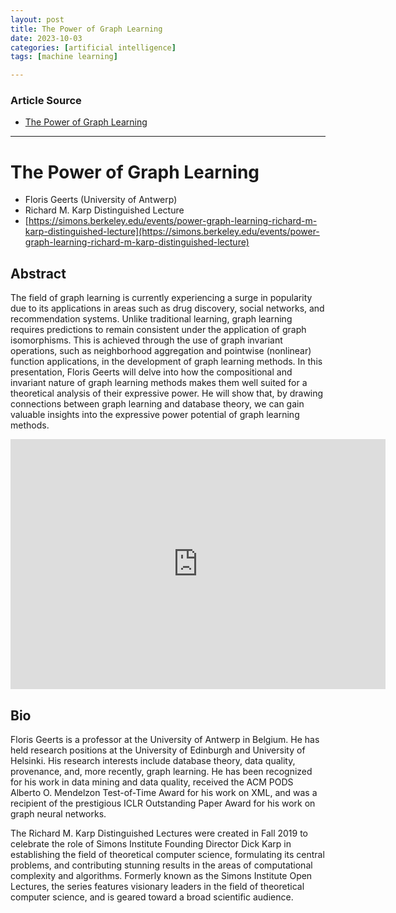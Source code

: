```yaml
---
layout: post
title: The Power of Graph Learning
date: 2023-10-03
categories: [artificial intelligence]
tags: [machine learning]

---
```


### Article Source

* [The Power of Graph Learning](https://www.youtube.com/watch?v=glBoRyShD7E&list=PLSE8ODhjZXjYVdJKka5g3xTKfPBITrxOu&index=2)

---

# The Power of Graph Learning 

* Floris Geerts (University of Antwerp)
* Richard M. Karp Distinguished Lecture
* [https://simons.berkeley.edu/events/power-graph-learning-richard-m-karp-distinguished-lecture](https://simons.berkeley.edu/events/power-graph-learning-richard-m-karp-distinguished-lecture)



## Abstract

The field of graph learning is currently experiencing a surge in popularity due to its applications in areas such as drug discovery, social networks, and recommendation systems. Unlike traditional learning, graph learning requires predictions to remain consistent under the application of graph isomorphisms. This is achieved through the use of graph invariant operations, such as neighborhood aggregation and pointwise (nonlinear) function applications, in the development of graph learning methods. In this presentation, Floris Geerts will delve into how the compositional and invariant nature of graph learning methods makes them well suited for a theoretical analysis of their expressive power. He will show that, by drawing connections between graph learning and database theory, we can gain valuable insights into the expressive power potential of graph learning methods.

<iframe width="600" height="400" src="https://www.youtube.com/embed/iAxrFW1ku4I?si=r2JWJi6jOw4K5_Bt" title="YouTube video player" frameborder="0" allow="accelerometer; autoplay; clipboard-write; encrypted-media; gyroscope; picture-in-picture; web-share" allowfullscreen></iframe>

## Bio

Floris Geerts is a professor at the University of Antwerp in Belgium. He has held research positions at the University of Edinburgh and University of Helsinki. His research interests include database theory, data quality, provenance, and, more recently, graph learning. He has been recognized for his work in data mining and data quality, received the ACM PODS Alberto O. Mendelzon Test-of-Time Award for his work on XML, and was a recipient of the prestigious ICLR Outstanding Paper Award for his work on graph neural networks.


The Richard M. Karp Distinguished Lectures were created in Fall 2019 to celebrate the role of Simons Institute Founding Director Dick Karp in establishing the field of theoretical computer science, formulating its central problems, and contributing stunning results in the areas of computational complexity and algorithms. Formerly known as the Simons Institute Open Lectures, the series features visionary leaders in the field of theoretical computer science, and is geared toward a broad scientific audience.